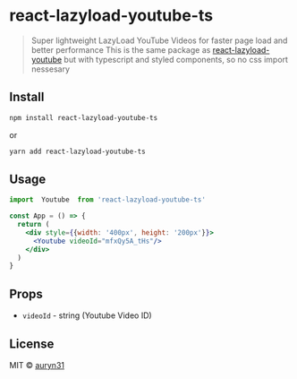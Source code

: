# react-lazyload-youtube-ts

> Super lightweight LazyLoad YouTube Videos for faster page load and better performance
> This is the same package as [react-lazyload-youtube](https://github.com/ahakem/react-lazyload-youtube) but with typescript and styled components, so no css import nessesary

## Install

```bash
npm install react-lazyload-youtube-ts
```

or

```bash
yarn add react-lazyload-youtube-ts
```

## Usage

```jsx
import  Youtube  from 'react-lazyload-youtube-ts'

const App = () => {
  return (
    <div style={{width: '400px', height: '200px'}}>
      <Youtube videoId="mfxQy5A_tHs"/>
    </div>
  )
}
```

## Props

* `videoId` - string (Youtube Video ID)

## License

MIT © [auryn31](https://github.com/auryn31)